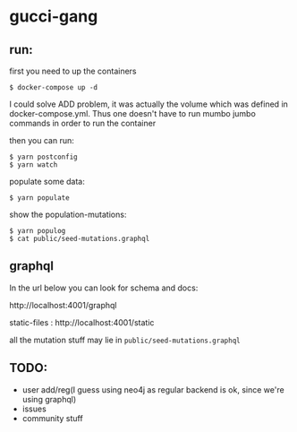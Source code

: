  # gucci-gang



 ## run:
 first you need to up the containers
 ```shell script
$ docker-compose up -d
 ```

I could solve ADD problem, it was actually the volume which was defined in docker-compose.yml.
Thus one doesn't have to run mumbo jumbo commands in order to run the container

then you can run:
```shell script
$ yarn postconfig
$ yarn watch
```

populate some data:
```shell script
$ yarn populate
```

show the population-mutations:
```shell script
$ yarn populog
$ cat public/seed-mutations.graphql
```


 ## graphql

In the url below you can look for schema and docs:

http://localhost:4001/graphql


static-files : http://localhost:4001/static

all the mutation stuff may lie in `public/seed-mutations.graphql`


 ## TODO:
 - user add/reg(I guess using neo4j as regular backend is ok, since we're using graphql)
 - issues
 - community stuff
